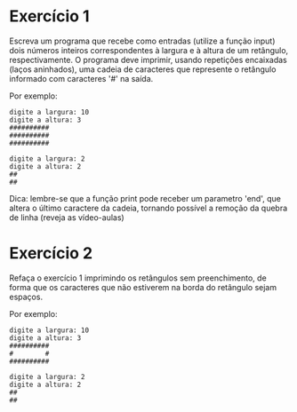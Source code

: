 # Exercício 1

Escreva um programa que recebe como entradas (utilize a função input) dois números inteiros correspondentes à largura e à altura de um retângulo, respectivamente. O programa deve imprimir, usando repetições encaixadas (laços aninhados), uma cadeia de caracteres que represente o retângulo informado com caracteres '#' na saída.

Por exemplo:

```
digite a largura: 10
digite a altura: 3
##########
##########
##########
```
```
digite a largura: 2
digite a altura: 2
##
##
```

Dica: lembre-se que a função print pode receber um parametro 'end', que altera o último caractere da cadeia, tornando possível a remoção da quebra de linha (reveja as vídeo-aulas)

# Exercício 2

Refaça o exercício 1 imprimindo os retângulos sem preenchimento, de forma que os caracteres que não estiverem na borda do retângulo sejam espaços.

Por exemplo:

```
digite a largura: 10
digite a altura: 3
##########
#        #
##########
```

```
digite a largura: 2
digite a altura: 2
##
##
```